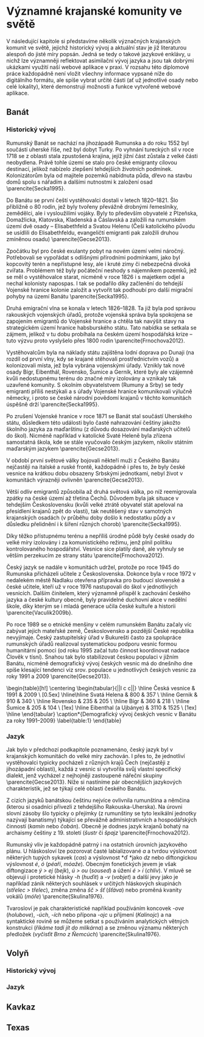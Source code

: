 # Významné krajanské komunity ve světě 

V následující kapitole si představíme několik význačných krajanských komunit ve světě, jejichž historický vývoj a aktuální stav je již literaturou alespoň do jisté míry popsán. Jedná se tedy o takové jazykové enklávy, u nichž lze významněji reflektovat asimilační vývoj jazyka a jsou tak dobrými ukázkami využití naší webové aplikace v praxi. V rozsahu této diplomové práce každopádně není vložit všechny informace vypsané níže do digitálního formátu, ale spíše vybrat určité části (ať už jednotlivé osady nebo celé lokality), které demonstrují možnosti a funkce vytvořené webové aplikace.

## Banát

### Historický vývoj

Rumunský Banát se nachází na jihozápadě Rumunska a do roku 1552 byl součástí uherské říše, než byl dobyt Turky. Po vyhnání tureckých sil v roce 1718 se z oblasti stala zpustošená krajina, jejíž jižní část zůstala z velké části neobydlena. Právě tohle území se stalo pro české emigranty cílovou destinací, jelikož nabízelo zlepšení tehdejších životních podmínek. Kolonizátorům byla od majitele pozemků nabídnuta půda, dřevo na stavbu domů spolu s nářadím a dalšími nutnostmi k založení osad \parencite{Secka1995}. 

Do Banátu se první čeští vystěhovalci dostali v letech 1820–1821. Šlo přibližně o 80 rodin, jež byly tvořeny převážně drobnými řemeslníky, zemědělci, ale i vysloužilími vojáky. Byly to především obyvatelé z Plzeňska, Domažlicka, Klatovska, Kladenská a Čáslavská a založili na rumunském území dvě osady – Elisabethfeld a Svatou Helenu (Češi katolického původu se usídlili do Elisabethfeldu, evangeličtí emigranti pak založili druhou zmíněnou osadu) \parencite{Gecse2013}.

Zpočátku byl pro české exulanty pobyt na novém území velmi náročný. Potřebovali se vypořádat s odlišnými přírodními podmínkami, jako byl kopcovitý terén a nepřístupné lesy, ale i kruté zimy či nebezpečná divoká zvířata. Problémem též byly počáteční neshody s nájemníkem pozemků, jež se měl o vystěhovalce starat, nicméně v roce 1826 i s majetkem odjel a nechal kolonisty napospas. I tak se podařilo díky začlenění do tehdejší Vojenské hranice kolonie založit a vytvořit tak podhoubí pro další migrační pohyby na území Banátu \parencite{Secka1995}.

Druhá emigrační vlna se konala v letech 1826–1828. Ta již byla pod správou rakouských vojenských úřadů, protože vojenská správa byla spokojena se zapojením emigrantů do Vojenské hranice a chtěla tak navýšit stavy na strategickém území hranice habsburského státu. Tato nabídka se setkala se zájmem, jelikož v tu dobu probíhala na českém území hospodářská krize – tuto výzvu proto vyslyšelo přes 1800 rodin \parencite{Frnochova2012}.  

Vystěhovalcům byla na náklady státu zajištěna lodní doprava po Dunaji (na rozdíl od první vlny, kdy se krajané stěhovali prostřednictvím vozů) a kolonizovali místa, jež byla vybrána vojenskými úřady. Vznikly tak nové osady Bígr, Eibenthál, Rovensko, Šumice a Gerník, které byly ale vzájemně kvůli nedostupnému terénu do značné míry izolovány a vznikaly tak uzavřené komunity. S okolním obyvatelstvem (Rumuny a Srby) se tedy emigranti příliš nestýkali a s úřady Vojenské hranice komunikovali výlučně německy, i proto se české národní povědomí krajanů v těchto komunitách úspěšně drží \parencite{Secka1995}.

Po zrušení Vojenské hranice v roce 1871 se Banát stal součástí Uherského státu, důsledkem této události bylo časté nahrazování češtiny jakožto školního jazyka za maďarštinu (z důvodu dosazování maďarských učitelů do škol). Nicméně například v katolické Svaté Heleně byla zřízena samostatná škola, kde se stále vyučovalo českým jazykem, nikoliv státním maďarským jazykem \parencite{Gecse2013}.

V období první světové války bojovali někteří muži z Českého Banátu nejčastěji na italské a ruské frontě, každopádně i přes to, že byly české vesnice na krátkou dobu obsazeny Srbskými jednotkami, nebyl život v komunitách výrazněji ovlivněn \parencite{Gecse2013}.

Větší odliv emigrantů způsobila až druhá světová válka, po níž reemigrovala zpátky na české území až třetina Čechů. Důvodem byla jak situace v tehdejším Československu (kvůli velké ztrátě obyvatel stát apeloval na přesídlení krajanů zpět do vlasti), tak neutěšený stav v samotných krajanských osadách (v průběhu doby došlo k nedostatku půdy a v důsledku přelidnění i k šíření různých chorob) \parencite{Secka1995}.

Díky těžko přístupnému terénu a nepříliš úrodné půdě byly české osady do velké míry izolovány i za komunistického režimu, jenž plnil politiku kontrolovaného hospodářství. Vesnice sice platily daně, ale vyhnuly se větším perzekucím ze strany státu \parencite{Frnochova2012}.

Český jazyk se nadále v komunitách udržel, protože po roce 1945 do Rumunska přicházeli učitele z Československa. Dokonce byla v roce 1972 v nedalekém městě Nadlaku otevřena přípravka pro budoucí slovenské a české učitele, kteří už v roce 1976 nastupovali do škol v jednotlivých vesnicích. Dalším činitelem, který významně přispěl k zachování českého jazyka a české kultury obecně, byly pravidelné duchovní akce v nedělní škole, díky kterým se i mladá generace učila české kultuře a historii  \parencite{Vaculik2009b}.

Po roce 1989 se o etnické menšiny v celém rumunském Banátu začaly víc zabývat jejich mateřské země, Československo a pozdější České republika nevyjímaje. Český zastupitelský úřad v Bukurešti často za spolupráce rumunských úřadů realizoval systematickou podporu vesnic formou humanitární pomoci (od roku 1995 začal tuto činnost koordinovat nadace Člověk v tísní). Snahou tak bylo stabilizovat českou populaci v jižním Banátu, nicméně demografický vývoj českých vesnic má do dnešního dne spíše klesající tendenci viz srov. populace u jednotlivých českých vesnic za roky 1991 a 2009 \parencite{Gecse2013}.

\begin{table}[h!]
\centering
\begin{tabular}{||l c c||} 
 \hline
  Česká vesnice & 1991 & 2009 \\ [0.5ex] 
 \hline\hline
 Svatá Helena & 800 & 357 \\ 
 \hline
 Gernik & 910 & 340 \\
 \hline
 Rovensko & 235 & 205 \\
 \hline
 Bígr & 360 & 218 \\
 \hline
 Šumice & 205 & 104  \\ [1ex] 
 \hline
  Eibenthal (a Ujbánye) & 3110 & 1525 \\ [1ex] 
 \hline
\end{tabular}
\caption*{Demografický vývoj českých vesnic v Banátu za roky 1991–2009}
\label{table:1}
\end{table}

### Jazyk

Jak bylo v předchozí podkapitole poznamenáno, český jazyk byl v krajanských komunitách do velké míry zachován. I přes to, že jednotliví vystěhovalci typicky pocházeli z různých krajů Čech (nejčastěji z jihozápadní oblasti), každá z vesnic si vytvořila svůj vlastní specifický dialekt, jenž vycházel z nejhojněji zastoupené nářeční skupiny \parencite{Gecse2013}. Níže si nastíníme pár obecnějších jazykových charakteristik, jež se týkají celé oblasti českého Banátu.

Z cizích jazyků banátskou češtinu nejvíce ovlivnila rumunština a němčina (kterou si osadníci přivezli z tehdejšího Rakouska-Uherska). Na úrovni slovní zásoby šlo typicky o přejímky (z rumunštiny se tyto lexikální jednotky nazývají banatismy) týkající se převážně administrativních a hospodářských činností  (*kamín* nebo *čobán*).  Obecně je dodnes jazyk krajanů bohatý na archaismy češtiny z 19. století (*šustr* či *špajz* \parencite{Frnochova2012}.

Rumunský vliv je každopádně patrný i na ostatních úrovních jazykového plánu. U hláskosloví lze pozorovat časté labializované *a* a tvrdou výslovnost některých tupých sykavek (*cas*) a výslovnost *ď *jako *dz* nebo diftongickou výslovnost *é*, *ó* (*péaří*, *móaže*). Obecným fonetických jevem je však diftongizace *ý > ej* (*bejk*), *ú > ou* (*soused*)  a úžení *é > í* (*chlív*). V mluvě se objevují i protetické hlásky  *-h* (*huďit*) a *-v* (*vobjet*) a další jevy jako je například zánik některých souhlásek v určitých hláskových skupinách (*střelec > třelec*), změna změna *šč > šť* (*šťáva*) nebo proměná kvanity vokálů (*móře*)  \parencite{Skulina1976}.

Tvarosloví je pak charakteristické například používáním koncovek *-ove* (*holubove*), *-úch*, *-ích* nebo přípona *-ojc* u příjmení (*Kalinojc*) a na syntaktické rovině se můžeme setkat s používáním analytických větných konstrukcí (*říkáme tadi jít do mlíkárna*) a se změnou významu některých předložek (*vyčisťit Brno z Ňemcúch*) \parencite{Skulina1976}.

## Volyň

### Historický vývoj

### Jazyk

## Kavkaz

##  Texas